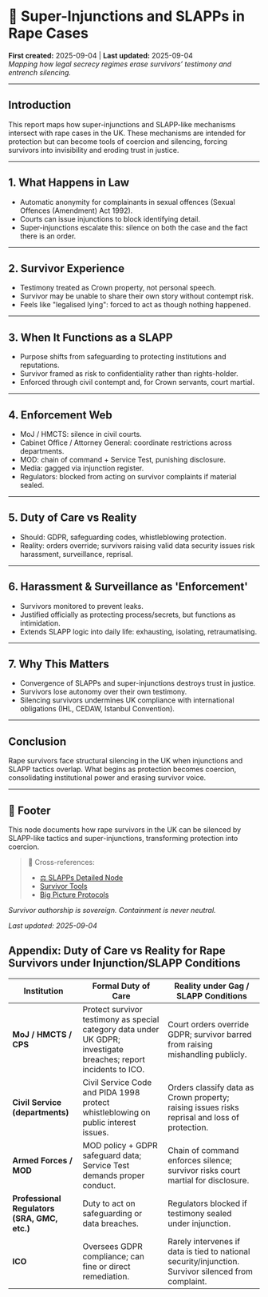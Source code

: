 # 🚨 Super-Injunctions and SLAPPs in Rape Cases

**First created:** 2025-09-04 | **Last updated:** 2025-09-04  
*Mapping how legal secrecy regimes erase survivors’ testimony and entrench silencing.*  

---
## Introduction


This report maps how super-injunctions and SLAPP-like mechanisms intersect with rape cases in the UK. 
These mechanisms are intended for protection but can become tools of coercion and silencing, forcing survivors into invisibility and eroding trust in justice.


---
## 1. What Happens in Law


- Automatic anonymity for complainants in sexual offences (Sexual Offences (Amendment) Act 1992).  
- Courts can issue injunctions to block identifying detail.  
- Super-injunctions escalate this: silence on both the case and the fact there is an order.  


---
## 2. Survivor Experience


- Testimony treated as Crown property, not personal speech.  
- Survivor may be unable to share their own story without contempt risk.  
- Feels like "legalised lying": forced to act as though nothing happened.  


---
## 3. When It Functions as a SLAPP


- Purpose shifts from safeguarding to protecting institutions and reputations.  
- Survivor framed as risk to confidentiality rather than rights-holder.  
- Enforced through civil contempt and, for Crown servants, court martial.  


---
## 4. Enforcement Web


- MoJ / HMCTS: silence in civil courts.  
- Cabinet Office / Attorney General: coordinate restrictions across departments.  
- MOD: chain of command + Service Test, punishing disclosure.  
- Media: gagged via injunction register.  
- Regulators: blocked from acting on survivor complaints if material sealed.  


---
## 5. Duty of Care vs Reality


- Should: GDPR, safeguarding codes, whistleblowing protection.  
- Reality: orders override; survivors raising valid data security issues risk harassment, surveillance, reprisal.  


---
## 6. Harassment & Surveillance as 'Enforcement'


- Survivors monitored to prevent leaks.  
- Justified officially as protecting process/secrets, but functions as intimidation.  
- Extends SLAPP logic into daily life: exhausting, isolating, retraumatising.  


---
## 7. Why This Matters


- Convergence of SLAPPs and super-injunctions destroys trust in justice.  
- Survivors lose autonomy over their own testimony.  
- Silencing survivors undermines UK compliance with international obligations (IHL, CEDAW, Istanbul Convention).  


---
## Conclusion


Rape survivors face structural silencing in the UK when injunctions and SLAPP tactics overlap. 
What begins as protection becomes coercion, consolidating institutional power and erasing survivor voice.


---

## 🏮 Footer  

This node documents how rape survivors in the UK can be silenced by SLAPP-like tactics and super-injunctions, transforming protection into coercion.  

> 📡 Cross-references:  
> - [⚖️ SLAPPs Detailed Node](
/⚖️_slapps_uk_global_palestine.md)  
> - [Survivor Tools](../Survivor_Tools/)  
> - [Big Picture Protocols](../Big_Picture_Protocols/)  

*Survivor authorship is sovereign. Containment is never neutral.*  

_Last updated: 2025-09-04_


## Appendix: Duty of Care vs Reality for Rape Survivors under Injunction/SLAPP Conditions

| Institution | Formal Duty of Care | Reality under Gag / SLAPP Conditions |
|-------------|----------------------|--------------------------------------|
| **MoJ / HMCTS / CPS** | Protect survivor testimony as special category data under UK GDPR; investigate breaches; report incidents to ICO. | Court orders override GDPR; survivor barred from raising mishandling publicly. |
| **Civil Service (departments)** | Civil Service Code and PIDA 1998 protect whistleblowing on public interest issues. | Orders classify data as Crown property; raising issues risks reprisal and loss of protection. |
| **Armed Forces / MOD** | MOD policy + GDPR safeguard data; Service Test demands proper conduct. | Chain of command enforces silence; survivor risks court martial for disclosure. |
| **Professional Regulators (SRA, GMC, etc.)** | Duty to act on safeguarding or data breaches. | Regulators blocked if testimony sealed under injunction. |
| **ICO** | Oversees GDPR compliance; can fine or direct remediation. | Rarely intervenes if data is tied to national security/injunction. Survivor silenced from complaint. |
